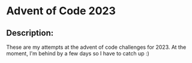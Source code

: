# Advent of Code 2023

## Description:

These are my attempts at the advent of code challenges for 2023.
At the moment, I'm behind by a few days so I have to catch up :)
